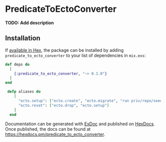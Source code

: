 # PredicateToEctoConverter

**TODO: Add description**

## Installation

If [available in Hex](https://hex.pm/docs/publish), the package can be installed
by adding `predicate_to_ecto_converter` to your list of dependencies in `mix.exs`:

```elixir
def deps do
  [
    {:predicate_to_ecto_converter, "~> 0.1.0"}
  ]
end

 defp aliases do
    [
      "ecto.setup": ["ecto.create", "ecto.migrate", "run priv/repo/seeds.exs"],
      "ecto.reset": ["ecto.drop", "ecto.setup"]
    ]
  end
```

Documentation can be generated with [ExDoc](https://github.com/elixir-lang/ex_doc)
and published on [HexDocs](https://hexdocs.pm). Once published, the docs can
be found at <https://hexdocs.pm/predicate_to_ecto_converter>.

